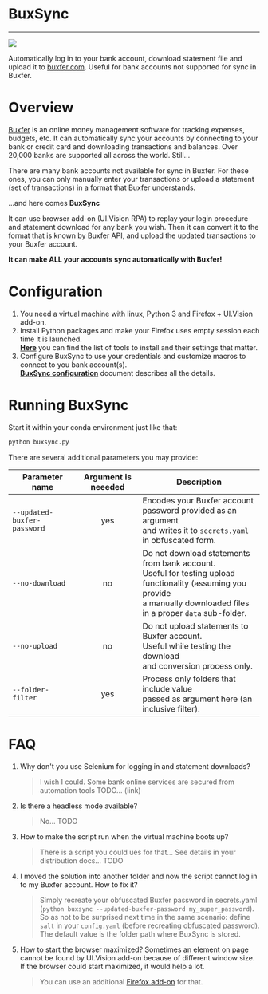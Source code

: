 # BuxSync

---

![](https://github.com/Joker-KP/buxfer-updater/workflows/BuxSync/badge.svg)


Automatically log in to your bank account, download statement file and upload it to
[buxfer.com](https://www.buxfer.com/). Useful for bank accounts not supported for sync in Buxfer.

# Overview

[Buxfer](https://www.buxfer.com/) is an online money management software for tracking expenses, budgets, etc.
It can automatically sync your accounts by connecting to your bank or credit card and downloading transactions
and balances. Over 20,000 banks are supported all across the world. Still...

There are many bank accounts not available for sync in Buxfer. For these ones, you can only manually enter your
transactions or upload a statement (set of transactions) in a format that Buxfer understands.

...and here comes **BuxSync**

It can use browser add-on (UI.Vision RPA) to replay your login procedure and statement download
for any bank you wish. Then it can convert it to the format that is known by Buxfer API,
and upload the updated transactions to your Buxfer account.

**It can make ALL your accounts sync automatically with Buxfer!**

# Configuration

1. You need a virtual machine with linux, Python 3 and Firefox + UI.Vision add-on.
2. Install Python packages and make your Firefox uses empty session each time it is launched.\
   [**Here**](docs/prepare_environment.md) you can find the list of tools to install and their settings that matter.
3. Configure BuxSync to use your credentials and customize macros to connect to you bank account(s).\
   [**BuxSync configuration**](docs/buxsync_configuration.md) document describes all the details.

# Running BuxSync

Start it within your conda environment just like that:
```sh
python buxsync.py
```

There are several additional parameters you may provide:

| Parameter name                | Argument is neeeded | Description                                                                                                                                                            |
|-------------------------------|:-------------------:|------------------------------------------------------------------------------------------------------------------------------------------------------------------------|
| `--updated-buxfer-password`   |         yes         | Encodes your Buxfer account password provided as an argument<br> and writes it to `secrets.yaml` in obfuscated form.                                                      |
| `--no-download`               |          no         | Do not download statements from bank account.<br> Useful for testing upload functionality (assuming you provide<br> a manually downloaded files in a proper `data` sub-folder. |
| `--no-upload`                 |          no         | Do not upload statements to Buxfer account.<br> Useful while testing the download<br> and conversion process only.                                                             |
| `--folder-filter`             |         yes         | Process only folders that include value<br> passed as argument here (an inclusive filter).                                                                                 |


# FAQ

1. Why don't you use Selenium for logging in and statement downloads?
   
   > I wish I could. Some bank online services are secured from automation tools
   TODO... (link)
   
1. Is there a headless mode available?
   
   > No... TODO

1. How to make the script run when the virtual machine boots up?
   
   > There is a script you could ues for that...
   See details in your distribution docs... TODO
   
1. I moved the solution into another folder and now the script cannot 
   log in to my Buxfer account. How to fix it?
   
   > Simply recreate your obfuscated Buxfer password in secrets.yaml 
   (`python buxsync --updated-buxfer-password my_super_password`).
   So as not to be surprised next time in the same scenario: 
   define `salt` in your `config.yaml` (before recreating obfuscated password). 
   The default value is the folder path where BuxSync is stored.
   
1. How to start the browser maximized? Sometimes an element on page cannot be found
   by UI.Vision add-on because of different window size. If the browser could start
   maximized, it would help a lot.
   
   > You can use an additional [Firefox add-on](https://addons.mozilla.org/en-US/firefox/addon/maximize-all-windows-minimal/) for that.